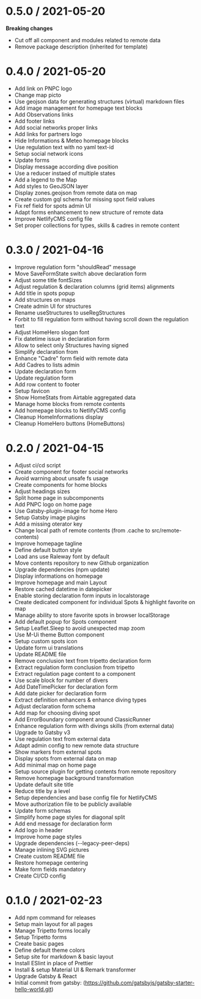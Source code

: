 
0.5.0 / 2021-05-20
==================

**Breaking changes**

  * Cut off all component and modules related to remote data
  * Remove package description (inherited for template)

0.4.0 / 2021-05-20
==================

  * Add link on PNPC logo
  * Change map picto
  * Use geojson data for generating structures (virtual) markdown files
  * Add image management for homepage text blocks
  * Add Observations links
  * Add footer links
  * Add social networks proper links
  * Add links for partners logo
  * Hide Informations & Meteo homepage blocks
  * Use regulation text with no yaml text-id
  * Setup social network icons
  * Update forms
  * Display message according dive position
  * Use a reducer instaed of multiple states
  * Add a legend to the Map
  * Add styles to GeoJSON layer
  * Display zones.geojson from remote data on map
  * Create custom gql schema for missing spot field values
  * Fix ref field for spots admin UI
  * Adapt forms enhancement to new structure of remote data
  * Improve NetlifyCMS config file
  * Set proper collections for types, skills & cadres in remote content

0.3.0 / 2021-04-16
==================

  * Improve regulation form "shouldRead" message
  * Move SaveFormState switch above declaration form
  * Adjust some title fontSizes
  * Adjust regulation & declaration columns (grid items) alignments
  * Add title in spots popup
  * Add structures on maps
  * Create admin UI for structures
  * Rename useStructures to useRegStructures
  * Forbit to fill regulation form without having scroll down the regulation text
  * Adjust HomeHero slogan font
  * Fix datetime issue in declaration form
  * Allow to select only Structures having signed
  * Simplify declaration from
  * Enhance "Cadre" form field with remote data
  * Add Cadres to lists admin
  * Update declaration form
  * Update regulation form
  * Add row content to footer
  * Setup favicon
  * Show HomeStats from Airtable aggregated data
  * Manage home blocks from remote contents
  * Add homepage blocks to NetlifyCMS config
  * Cleanup HomeInformations display
  * Cleanup HomeHero buttons (HomeButtons)

0.2.0 / 2021-04-15
==================

  * Adjust ci/cd script
  * Create component for footer social networks
  * Avoid warning about unsafe fs usage
  * Create components for home blocks
  * Adjust headings sizes
  * Split home page in subcomponents
  * Add PNPC logo on home page
  * Use Gatsby-plugin-image for home Hero
  * Setup Gatsby image plugins
  * Add a missing oterator key
  * Change local path of remote contents (from .cache to src/remote-contents)
  * Improve homepage tagline
  * Define default button style
  * Load ans use Raleway font by default
  * Move contents repository to new Github organization
  * Upgrade dependencies (npm update)
  * Display informations on homepage
  * Improve homepage and main Layout
  * Restore cached datetime in datepicker
  * Enable storing declaration form inputs in localstorage
  * Create dedicated component for individual Spots & highlight favorite on map
  * Manage ability to store favorite spots in browser localStorage
  * Add default popup for Spots component
  * Setup Leaflet.Sleep to avoid unexpected map zoom
  * Use M-Ui theme Button component
  * Setup custom spots icon
  * Update form ui translations
  * Update README file
  * Remove conclusion text from tripetto declaration form
  * Extract regulation form conclusion from tripetto
  * Extract regulation page content to a component
  * Use scale block for number of divers
  * Add DateTimePicker for declaration form
  * Add date picker for declaration form
  * Extract definition enhancers & enhance diving types
  * Adjust declaration form schema
  * Add map for choosing diving spot
  * Add ErrorBoundary component around ClassicRunner
  * Enhance regulation form with divings skills (from external data)
  * Upgrade to Gatsby v3
  * Use regulation text from external data
  * Adapt admin config to new remote data structure
  * Show markers from external spots
  * Display spots from external data on map
  * Add minimal map on home page
  * Setup source plugin for getting contents from remote repository
  * Remove homepage background transformation
  * Update default site title
  * Reduce title by a level
  * Setup dependencies and base config file for NetlifyCMS
  * Move authorization file to be publicly available
  * Update form schemas
  * Simplify home page styles for diagonal split
  * Add end message for declaration form
  * Add logo in header
  * Improve home page styles
  * Upgrade dependencies (--legacy-peer-deps)
  * Manage inlining SVG pictures
  * Create custom README file
  * Restore homepage centering
  * Make form fields mandatory
  * Create CI/CD config

0.1.0 / 2021-02-23
==================

  * Add npm command for releases
  * Setup main layout for all pages
  * Manage Tripetto forms locally
  * Setup Tripetto forms
  * Create basic pages
  * Define default theme colors
  * Setup site for markdown & basic layout
  * Install ESlint in place of Prettier
  * Install & setup Material UI & Remark transformer
  * Upgrade Gatsby & React
  * Initial commit from gatsby: (https://github.com/gatsbyjs/gatsby-starter-hello-world.git)
